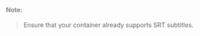 
#### <span style="color:gray">Note:</span>
> Ensure that your container already supports SRT subtitles.
